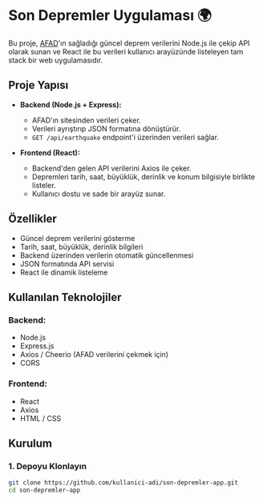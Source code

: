 # Son Depremler Uygulaması 🌍

Bu proje, [AFAD](https://deprem.afad.gov.tr/)'ın sağladığı güncel deprem verilerini Node.js ile çekip API olarak sunan ve React ile bu verileri kullanıcı arayüzünde listeleyen tam stack bir web uygulamasıdır.

## Proje Yapısı

- **Backend (Node.js + Express):**
  - AFAD'ın sitesinden verileri çeker.
  - Verileri ayrıştırıp JSON formatına dönüştürür.
  - `GET /api/earthquake` endpoint'i üzerinden verileri sağlar.

- **Frontend (React):**
  - Backend'den gelen API verilerini Axios ile çeker.
  - Depremleri tarih, saat, büyüklük, derinlik ve konum bilgisiyle birlikte listeler.
  - Kullanıcı dostu ve sade bir arayüz sunar.

## Özellikler

- Güncel deprem verilerini gösterme
- Tarih, saat, büyüklük, derinlik bilgileri
- Backend üzerinden verilerin otomatik güncellenmesi
- JSON formatında API servisi
- React ile dinamik listeleme

## Kullanılan Teknolojiler

### Backend:
- Node.js
- Express.js
- Axios / Cheerio (AFAD verilerini çekmek için)
- CORS

### Frontend:
- React
- Axios
- HTML / CSS

## Kurulum

### 1. Depoyu Klonlayın

```bash
git clone https://github.com/kullanici-adi/son-depremler-app.git
cd son-depremler-app
